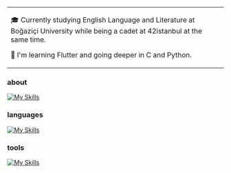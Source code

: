 <table>
  <tr>
    <td valign="center">
      
🎓  Currently studying English Language and Literature at Boğaziçi University while being a cadet at 42istanbul at the same time.

🌱  I'm learning Flutter and going deeper in C and Python.
    
  </tr>
  </table>

### about

[![My Skills](https://skillicons.dev/icons?i=linkedin&theme=dark)](https://www.linkedin.com/in/bu%C4%9Frahan-karamollao%C4%9Flu-395a571b7/)

### languages

[![My Skills](https://skillicons.dev/icons?i=c,cpp,python,flutter,swift&theme=dark)]()

### **tools**

[![My Skills](https://skillicons.dev/icons?i=vscode,visualstudio,androidstudio,vim,git,github,linux&theme=dark)]()
